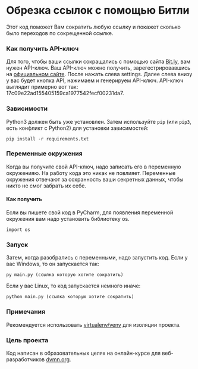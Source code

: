 # Обрезка ссылок с помощью Битли

Этот код поможет Вам сократить любую ссылку и покажет сколько было переходов по сокрещенной ссылке.

### Как получить API-ключ

Для того, чтобы ваши ссылки сокращались с помощью сайта [Bit.ly](https://bitly.com/), вам нужен API-ключ. Ваш API-ключ можно получить, зарегестрировавшись на [официальном сайте](https://bitly.com/a/sign_in). После нажать слева settings. Далее слева внизу у вас будет кнопка API, нажимаем и генерируем API-ключ.
API-ключ выглядит примерно вот так: 17c09e22ad155405159ca1977542fecf00231da7.

### Зависимости

Python3 должен быть уже установлен.
Затем используйте `pip` (или `pip3`, есть конфликт с Python2) для 
установки зависимостей:

```
pip install -r requirements.txt
```

### Переменные окружения

Когда вы получите свой API-ключ, надо записать его в переменную окруженияю. На работу кода это никак не повлияет.
Переменные окружения отвечают за сохранность ваши секретных данных, чтобы никто не смог забрать их себе.

#### Как получить

Если вы пишете свой код в PyCharm, для появления переменной окружения вам надо установить библиотеку os.

```
import os
```

### Запуск

Затем, когда разобрались с переменными, надо запустить код. Если у вас Windows, то он запускается так:

```
py main.py (ссылка которую хотите сократить)
```

Если у вас Linux, то код запускается немного иначе:

```
python main.py (ссылка которую хотите сократить)
```
### Примечания
Рекомендуется использовать [virtualenv/venv](https://docs.python.org/3/library/venv.html) для изоляции проекта.

### Цель проекта

Код написан в образовательных целях на онлайн-курсе для веб-разработчиков [dvmn.org](https://dvmn.org/).
